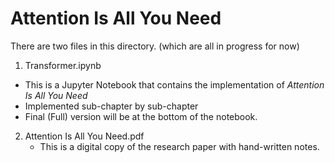 # Attention Is All You Need

There are two files in this directory. (which are all in progress for now)<br>

1. Transformer.ipynb
  - This is a Jupyter Notebook that contains the implementation of *Attention Is All You Need* <br>
  - Implemented sub-chapter by sub-chapter
  - Final (Full) version will be at the bottom of the notebook.

2. Attention Is All You Need.pdf
   - This is a digital copy of the research paper with hand-written notes.
